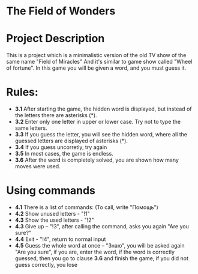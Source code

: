 # The Field of Wonders

# Project Description
This is a project which is a minimalistic version of the old TV show of the same name "Field of Miracles" And it's similar to  game show called "Wheel of fortune". In this game you will be given a word, and you must guess it.

# Rules:
- **3.1** After starting the game, the hidden word is displayed, but instead of the letters there are asterisks (*).
- **3.2** Enter only one letter in upper or lower case. Try not to type the same letters.
- **3.3** If you guess the letter, you will see the hidden word, where all the guessed letters are displayed of asterisks (*).
- **3.4** If you guess uncorretly, try again
- **3.5** In most cases, the game is endless.
- **3.6** After the word is completely solved, you are shown how many moves were used.

# Using commands
- **4.1** There is a list of commands: (To call, write "Помощь")
- **4.2** Show unused letters - "!1"
- **4.3** Show the used letters - "!2"
- **4.3** Give up – "!3", after calling the command, asks you again "Are you sure?"
- **4.4** Exit - "!4", return to normal input
- **4.5** Guess the whole word at once – "Знаю", you will be asked again "Are you sure", if you are, enter the word, if the word is correctly guessed, then you go to clause **3.6** and finish the game, if you did not guess correctly,  you lose
